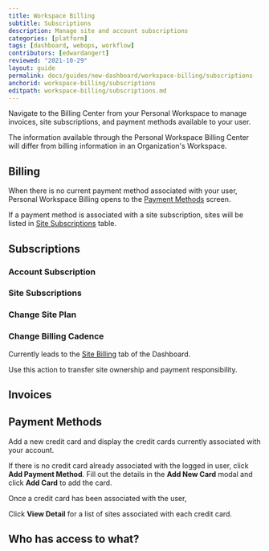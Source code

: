 ```yaml
---
title: Workspace Billing
subtitle: Subscriptions
description: Manage site and account subscriptions
categories: [platform]
tags: [dashboard, webops, workflow]
contributors: [edwardangert]
reviewed: "2021-10-29"
layout: guide
permalink: docs/guides/new-dashboard/workspace-billing/subscriptions
anchorid: workspace-billing/subscriptions
editpath: workspace-billing/subscriptions.md
---
```


Navigate to the Billing Center from your Personal Workspace to manage invoices, site subscriptions, and payment methods available to your user.

The information available through the Personal Workspace Billing Center will differ from billing information in an Organization's Workspace.

## Billing

When there is no current payment method associated with your user, Personal Workspace Billing opens to the [Payment Methods](#payment-methods) screen.

If a payment method is associated with a site subscription, sites will be listed in [Site Subscriptions](#site-subscriptions) table.

## Subscriptions

### Account Subscription

### Site Subscriptions

### Change Site Plan

### Change Billing Cadence

Currently leads to the [Site Billing](/site-billing) tab of the Dashboard.

Use this action to transfer site ownership and payment responsibility.

## Invoices

## Payment Methods

Add a new credit card and display the credit cards currently associated with your account.

If there is no credit card already associated with the logged in user, click <i class="fa fa-plus"></i> **Add Payment Method**. Fill out the details in the **Add New Card** modal and click **Add Card** to add the card.

Once a credit card has been associated with the user, 

Click **View Detail** for a list of sites associated with each credit card.

## Who has access to what?
